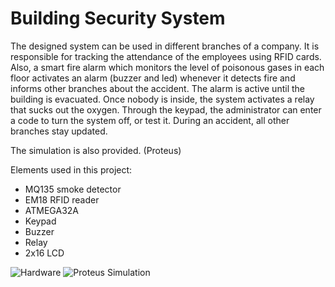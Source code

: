 # Building Security System
The designed system can be used in different branches of a company. It is responsible for tracking the attendance of the employees using RFID cards. Also, a smart fire alarm which monitors the level of poisonous gases in each floor activates an alarm (buzzer and led) whenever it detects fire and informs other branches about the accident. The alarm is active until the building is evacuated. Once nobody is inside, the system activates a relay that sucks out the oxygen. 
Through the keypad, the administrator can enter a code to turn the system off, or test it. 
During an accident, all other branches stay updated.

The simulation is also provided. (Proteus)

Elements used in this project: 
- MQ135 smoke detector
- EM18 RFID reader
- ATMEGA32A
- Keypad
- Buzzer
- Relay
- 2x16 LCD


![Hardware](https://github.com/shakiba-shb/building-security-system/raw/master/hardware.jpg)
![Proteus Simulation](https://github.com/shakiba-shb/building-security-system/raw/master/proteus.jpg)